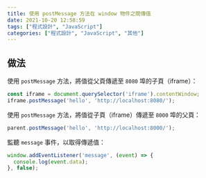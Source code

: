 ```yaml
---
title: 使用 postMessage 方法在 window 物件之間傳值
date: 2021-10-20 12:58:59
tags: ["程式設計", "JavaScript"]
categories: ["程式設計", "JavaScript", "其他"]
---
```


## 做法

使用 `postMessage` 方法，將值從父頁傳遞至 `8080` 埠的子頁（iframe）：

```js
const iframe = document.querySelector('iframe').contentWindow;
iframe.postMessage('hello', 'http://localhost:8080/');
```

使用 `postMessage` 方法，將值從子頁（iframe）傳遞至 `8000` 埠的父頁：

```js
parent.postMessage('hello', 'http://localhost:8000/');
```

監聽 `message` 事件，以取得傳遞值：

```js
window.addEventListener('message', (event) => {
  console.log(event.data);
}, false);
```
